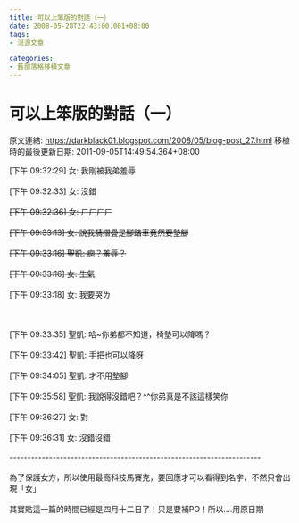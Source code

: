 ```yaml
---
title: 可以上笨版的對話（一）
date: 2008-05-28T22:43:00.001+08:00
tags: 
- 流浪文章

categories:
- 舊部落格移植文章
---
```


# 可以上笨版的對話（一）

原文連結: https://darkblack01.blogspot.com/2008/05/blog-post_27.html
移植時的最後更新日期: 2011-09-05T14:49:54.364+08:00

[下午 09:32:29] 女: 我剛被我弟羞辱<br /><br />[下午 09:32:33] 女: 沒錯~~<br /><br />[下午 09:32:36] 女: ㄏㄏㄏㄏ<br /><br />[下午 09:33:13] 女: 說我騎摺疊是腳踏車竟然要墊腳<br /><br />[下午 09:33:16] 聖凱: 痾？羞辱？<br /><br />[下午 09:33:16] 女: 生氣~~<br /><br />[下午 09:33:18] 女: 我要哭ㄌ<br /><br /><a name='more'></a><br /><br />[下午 09:33:35] 聖凱: 哈~你弟都不知道，椅墊可以降嗎？<br /><br />[下午 09:33:42] 聖凱: 手把也可以降呀<br /><br />[下午 09:34:05] 聖凱: 才不用墊腳<br /><br />[下午 09:35:58] 聖凱: 我說得沒錯吧？^^你弟真是不該這樣笑你<br /><br />[下午 09:36:27] 女: 對<br /><br />[下午 09:36:31] 女: 沒錯沒錯<br /><br />----------------------------------------------------------------------<br /><br />為了保護女方，所以使用最高科技馬賽克，要回應才可以看得到名字，不然只會出現「女」<br /><br />其實貼這一篇的時間已經是四月十二日了！只是要補PO！所以....用原日期
